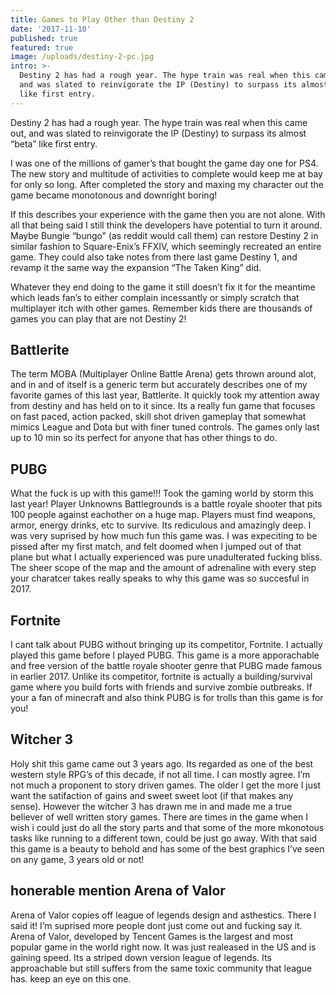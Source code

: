 ```yaml
---
title: Games to Play Other than Destiny 2
date: '2017-11-10'
published: true
featured: true
image: /uploads/destiny-2-pc.jpg
intro: >-
  Destiny 2 has had a rough year. The hype train was real when this came out,
  and was slated to reinvigorate the IP (Destiny) to surpass its almost “beta”
  like first entry.
---
```


Destiny 2 has had a rough year. The hype train was real when this came out, and was slated to reinvigorate the IP (Destiny) to surpass its almost “beta” like first entry.

I was one of the millions of gamer’s that bought the game day one for PS4. The new story and multitude of activities to complete would keep me at bay for only so long. After completed the story and maxing my character out the game became monotonous and downright boring!

If this describes your experience with the game then you are not alone. With all that being said I still think the developers have potential to turn it around. Maybe Bungie “bungo” (as reddit would call them) can restore Destiny 2 in similar fashion to Square-Enix’s FFXIV, which seemingly recreated an entire game. They could also take notes from there last game Destiny 1, and revamp it the same way the expansion “The Taken King” did.

Whatever they end doing to the game it still doesn’t fix it for the meantime which leads fan’s to either complain incessantly or simply scratch that multiplayer itch with other games. Remember kids there are thousands of games you can play that are not Destiny 2!

## Battlerite

The term MOBA (Multiplayer Online Battle Arena) gets thrown around alot, and in and of itself is a generic term but accurately describes one of my favorite games of this last year, Battlerite. It quickly took my attention away from destiny and has held on to it since. Its a really fun game that focuses on fast paced, action packed, skill shot driven gameplay that somewhat mimics League and Dota but with finer tuned controls. The games only last up to 10 min so its perfect for anyone that has other things to do.

## PUBG

What the fuck is up with this game!!! Took the gaming world by storm this last year! Player Unknowns Battlegrounds is a battle royale shooter that pits 100 people against eachother on a huge map. Players must find weapons, armor, energy drinks, etc to survive. Its rediculous and amazingly deep. I was very suprised by how much fun this game was. I was expeciting to be pissed after my first match, and felt doomed when I jumped out of that plane but what I actually experienced was pure unadulterated fucking bliss. The sheer scope of the map and the amount of adrenaline with every step your charatcer takes really speaks to why this game was so succesful in 2017.

## Fortnite

I cant talk about PUBG without bringing up its competitor, Fortnite. I actually played this game before I played PUBG. This game is a more apporachable and free version of the battle royale shooter genre that PUBG made famous in earlier 2017. Unlike its competitor, fortnite is actually a building/survival game where you build forts with friends and survive zombie outbreaks. If your a fan of minecraft and also think PUBG is for trolls than this game is for you!

## Witcher 3

Holy shit this game came out 3 years ago. Its regarded as one of the best western style RPG’s of this decade, if not all time. I can mostly agree. I’m not much a proponent to story driven games. The older I get the more I just want the satifaction of gains and sweet sweet loot (if that makes any sense). However the witcher 3 has drawn me in and made me a true believer of well written story games. There are times in the game when I wish i could just do all the story parts and that some of the more mkonotous tasks like running to a different town, could be just go away. With that said this game is a beauty to behold and has some of the best graphics I’ve seen on any game, 3 years old or not!

## honerable mention Arena of Valor

Arena of Valor copies off league of legends design and asthestics. There I said it! I’m suprised more people dont just come out and fucking say it. Arena of Valor, developed by Tencent Games is the largest and most popular game in the world right now. It was just realeased in the US and is gaining speed. Its a striped down version league of legends. Its approachable but still suffers from the same toxic community that league has. keep an eye on this one.
